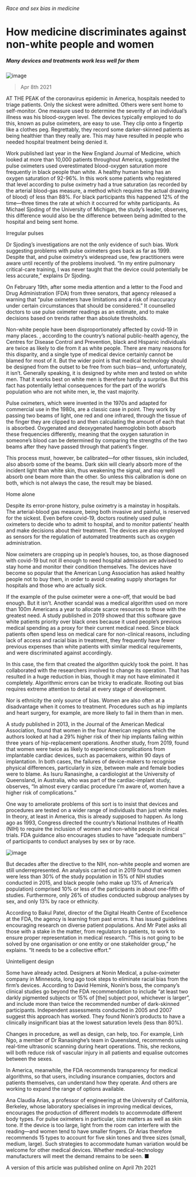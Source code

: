 ###### Race and sex bias in medicine
# How medicine discriminates against non-white people and women 
##### Many devices and treatments work less well for them 
![image](images/20210410_std001.jpg) 
> Apr 8th 2021 
AT THE PEAK of the coronavirus epidemic in America, hospitals needed to triage patients. Only the sickest were admitted. Others were sent home to self-monitor. One measure used to determine the severity of an individual’s illness was his blood-oxygen level. The devices typically employed to do this, known as pulse oximeters, are easy to use. They clip onto a fingertip like a clothes peg. Regrettably, they record some darker-skinned patients as being healthier than they really are. This may have resulted in people who needed hospital treatment being denied it.
Work published last year in the New England Journal of Medicine, which looked at more than 10,000 patients throughout America, suggested the pulse oximeters used overestimated blood-oxygen saturation more frequently in black people than white. A healthy human being has an oxygen saturation of 92-96%. In this work some patients who registered that level according to pulse oximetry had a true saturation (as recorded by the arterial blood-gas measure, a method which requires the actual drawing of blood) of less than 88%. For black participants this happened 12% of the time—three times the rate at which it occurred for white participants. As Michael Sjoding of the University of Michigan, the study’s leader, observes, this difference would also be the difference between being admitted to the hospital and being sent home.

Irregular pulses
Dr Sjoding’s investigations are not the only evidence of such bias. Work suggesting problems with pulse oximeters goes back as far as 1999. Despite that, and pulse oximetry’s widespread use, few practitioners were aware until recently of the problems involved. “In my entire pulmonary critical-care training, I was never taught that the device could potentially be less accurate,” explains Dr Sjoding.

On February 19th, after some media attention and a letter to the Food and Drug Administration (FDA) from three senators, that agency released a warning that “pulse oximeters have limitations and a risk of inaccuracy under certain circumstances that should be considered.” It counselled doctors to use pulse oximeter readings as an estimate, and to make decisions based on trends rather than absolute thresholds.
Non-white people have been disproportionately affected by covid-19 in many places. , according to the country’s national public-health agency, the Centres for Disease Control and Prevention, black and Hispanic individuals are twice as likely to die from it as white people. There are many reasons for this disparity, and a single type of medical device certainly cannot be blamed for most of it. But the wider point is that medical technology should be designed from the outset to be free from such bias—and, unfortunately, it isn’t. Generally speaking, it is designed by white men and tested on white men. That it works best on white men is therefore hardly a surprise. But this fact has potentially lethal consequences for the part of the world’s population who are not white men, ie, the vast majority.
Pulse oximeters, which were invented in the 1970s and adapted for commercial use in the 1980s, are a classic case in point. They work by passing two beams of light, one red and one infrared, through the tissue of the finger they are clipped to and then calculating the amount of each that is absorbed. Oxygenated and deoxygenated haemoglobin both absorb these frequencies differently, meaning that the oxygen saturation in someone’s blood can be determined by comparing the strengths of the two beams after they have passed through that patient’s finger.
This process must, however, be calibrated—for other tissues, skin included, also absorb some of the beams. Dark skin will clearly absorb more of the incident light than white skin, thus weakening the signal, and may well absorb one beam more than the other. So unless this calibration is done on both, which is not always the case, the result may be biased.
Home alone
Despite its error-prone history, pulse oximetry is a mainstay in hospitals. The arterial-blood gas measure, being both invasive and painful, is reserved for the sickest. Even before covid-19, doctors routinely used pulse oximeters to decide who to admit to hospital, and to monitor patients’ health and make decisions about their treatment. The devices are also employed as sensors for the regulation of automated treatments such as oxygen administration.
Now oximeters are cropping up in people’s houses, too, as those diagnosed with covid-19 but not ill enough to need hospital admission are advised to stay home and monitor their condition themselves. The devices have become so popular that the American Lung Association has asked healthy people not to buy them, in order to avoid creating supply shortages for hospitals and those who are actually sick.
If the example of the pulse oximeter were a one-off, that would be bad enough. But it isn’t. Another scandal was a medical algorithm used on more than 100m Americans a year to allocate scarce resources to those with the greatest need. A study published in 2019 showed that this software gave white patients priority over black ones because it used people’s previous medical spending as a proxy for their current medical need. Since black patients often spend less on medical care for non-clinical reasons, including lack of access and racial bias in treatment, they frequently have fewer previous expenses than white patients with similar medical requirements, and were discriminated against accordingly.
In this case, the firm that created the algorithm quickly took the point. It has collaborated with the researchers involved to change its operation. That has resulted in a huge reduction in bias, though it may not have eliminated it completely. Algorithmic errors can be tricky to eradicate. Rooting out bias requires extreme attention to detail at every stage of development.
Nor is ethnicity the only source of bias. Women are also often at a disadvantage when it comes to treatment. Procedures such as hip implants and heart surgery, for example, are more likely to fail in them than in men.
A study published in 2013, in the Journal of the American Medical Association, found that women in the four American regions which the authors looked at had a 29% higher risk of their hip implants failing within three years of hip-replacement operations. Another study, from 2019, found that women were twice as likely to experience complications from implantable cardiac devices, such as pacemakers, within 90 days of implantation. In both cases, the failures of device-makers to recognise physical differences, particularly in size, between male and female bodies were to blame. As Isuru Ranasinghe, a cardiologist at the University of Queensland, in Australia, who was part of the cardiac-implant study, observes, “In almost every cardiac procedure I’m aware of, women have a higher risk of complications.”
One way to ameliorate problems of this sort is to insist that devices and procedures are tested on a wider range of individuals than just white males. In theory, at least in America, this is already supposed to happen. As long ago as 1993, Congress directed the country’s National Institutes of Health (NIH) to require the inclusion of women and non-white people in clinical trials. FDA guidance also encourages studies to have “adequate numbers'' of participants to conduct analyses by sex or by race.
![image](images/20210410_STD002_0.jpg) 

But decades after the directive to the NIH, non-white people and women are still underrepresented. An analysis carried out in 2019 found that women were less than 30% of the study population in 15% of NIH studies conducted in 2015, and black people (who make up 13% of America’s population) comprised 10% or less of the participants in about one-fifth of studies. Furthermore, only 26% of studies conducted subgroup analyses by sex, and only 13% by race or ethnicity.
According to Bakul Patel, director of the Digital Health Centre of Excellence at the FDA, the agency is learning from past errors. It has issued guidelines encouraging research on diverse patient populations. And Mr Patel asks all those with a stake in the matter, from regulators to patients, to work to ensure proper representation in medical research. “This is not going to be solved by one organisation or one entity or one stakeholder group,” he explains. “It needs to be a collective effort.”
Unintelligent design
Some have already acted. Designers at Nonin Medical, a pulse-oximeter company in Minnesota, long ago took steps to eliminate racial bias from the firm’s devices. According to David Hemink, Nonin’s boss, the company’s clinical studies go beyond the FDA recommendation to include “at least two darkly pigmented subjects or 15% of [the] subject pool, whichever is larger”, and include more than twice the recommended number of dark-skinned participants. Independent assessments conducted in 2005 and 2007 suggest this approach has worked. They found Nonin’s products to have a clinically insignificant bias at the lowest saturation levels (less than 80%).
Changes in procedure, as well as design, can help, too. For example, Linh Ngo, a member of Dr Ranasinghe’s team in Queensland, recommends using real-time ultrasonic scanning during heart operations. This, she reckons, will both reduce risk of vascular injury in all patients and equalise outcomes between the sexes.
In America, meanwhile, the FDA recommends transparency for medical algorithms, so that users, including insurance companies, doctors and patients themselves, can understand how they operate. And others are working to expand the range of options available.
Ana Claudia Arias, a professor of engineering at the University of California, Berkeley, whose laboratory specialises in improving medical devices, encourages the production of different models to accommodate different body types. For pulse oximeters in particular, size matters as well as skin tone. If the device is too large, light from the room can interfere with the reading—and women tend to have smaller fingers. Dr Arias therefore recommends 15 types to account for five skin tones and three sizes (small, medium, large). Such strategies to accommodate human variation would be welcome for other medical devices. Whether medical-technology manufacturers will meet the demand remains to be seen. ■
A version of this article was published online on April 7th 2021
